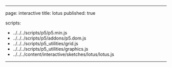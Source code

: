
---
page: interactive
title: lotus
published: true

scripts:
  - ../../../scripts/p5/p5.min.js
  - ../../../scripts/p5/addons/p5.dom.js
  - ../../../scripts/p5_utilities/grid.js
  - ../../../scripts/p5_utilities/graphics.js
  - ../../../content/interactive/sketches/lotus/lotus.js
---

<div id="sketch" class="pl-5">
  <div id="lotus-holder">
  </div>
</div>
